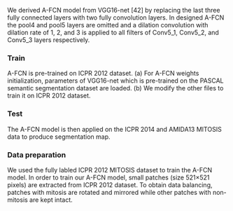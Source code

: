 We derived A-FCN model from VGG16-net [42] by replacing the last three fully connected layers with two fully convolution layers. In designed A-FCN the pool4 and pool5 layers are omitted and a dilation convolution with dilation rate of 1, 2, and 3 is applied to all filters of Conv5_1, Conv5_2, and Conv5_3 layers respectively.

### Train
A-FCN is pre-trained on ICPR 2012 dataset.
(a) For A-FCN weights initialization, parameters of VGG16-net which is pre-trained on the PASCAL semantic segmentation dataset are loaded.
(b) We modify the other files to train it on ICPR 2012 dataset.
### Test
The A-FCN model is then applied on the ICPR 2014 and AMIDA13 MITOSIS data to produce segmentation map.

### Data preparation
We used the fully labled ICPR 2012 MITOSIS dataset to train the A-FCN model. In order to train our A-FCN model, small patches (size 521×521 pixels) are extracted from ICPR 2012 dataset. To obtain data balancing, patches with mitosis are rotated and mirrored while other patches with non-mitosis are kept intact.
